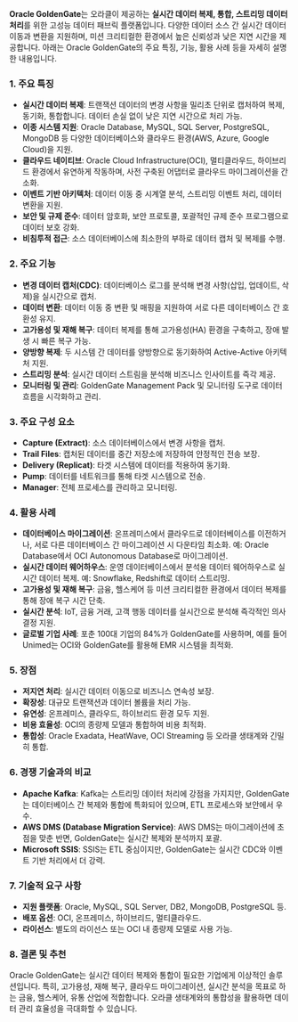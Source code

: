 **Oracle GoldenGate**는 오라클이 제공하는 **실시간 데이터 복제, 통합, 스트리밍 데이터 처리**를 위한 고성능 데이터 패브릭 플랫폼입니다. 다양한 데이터 소스 간 실시간 데이터 이동과 변환을 지원하며, 미션 크리티컬한 환경에서 높은 신뢰성과 낮은 지연 시간을 제공합니다. 아래는 Oracle GoldenGate의 주요 특징, 기능, 활용 사례 등을 자세히 설명한 내용입니다.

### 1. **주요 특징**
- **실시간 데이터 복제**: 트랜잭션 데이터의 변경 사항을 밀리초 단위로 캡처하여 복제, 동기화, 통합합니다. 데이터 손실 없이 낮은 지연 시간으로 처리 가능.
- **이종 시스템 지원**: Oracle Database, MySQL, SQL Server, PostgreSQL, MongoDB 등 다양한 데이터베이스와 클라우드 환경(AWS, Azure, Google Cloud)을 지원.
- **클라우드 네이티브**: Oracle Cloud Infrastructure(OCI), 멀티클라우드, 하이브리드 환경에서 유연하게 작동하며, 사전 구축된 어댑터로 클라우드 마이그레이션을 간소화.
- **이벤트 기반 아키텍처**: 데이터 이동 중 시계열 분석, 스트리밍 이벤트 처리, 데이터 변환을 지원.
- **보안 및 규제 준수**: 데이터 암호화, 보안 프로토콜, 포괄적인 규제 준수 프로그램으로 데이터 보호 강화.
- **비침투적 접근**: 소스 데이터베이스에 최소한의 부하로 데이터 캡처 및 복제를 수행.

### 2. **주요 기능**
- **변경 데이터 캡처(CDC)**: 데이터베이스 로그를 분석해 변경 사항(삽입, 업데이트, 삭제)을 실시간으로 캡처.
- **데이터 변환**: 데이터 이동 중 변환 및 매핑을 지원하여 서로 다른 데이터베이스 간 호환성 유지.
- **고가용성 및 재해 복구**: 데이터 복제를 통해 고가용성(HA) 환경을 구축하고, 장애 발생 시 빠른 복구 가능.
- **양방향 복제**: 두 시스템 간 데이터를 양방향으로 동기화하여 Active-Active 아키텍처 지원.
- **스트리밍 분석**: 실시간 데이터 스트림을 분석해 비즈니스 인사이트를 즉각 제공.
- **모니터링 및 관리**: GoldenGate Management Pack 및 모니터링 도구로 데이터 흐름을 시각화하고 관리.

### 3. **주요 구성 요소**
- **Capture (Extract)**: 소스 데이터베이스에서 변경 사항을 캡처.
- **Trail Files**: 캡처된 데이터를 중간 저장소에 저장하여 안정적인 전송 보장.
- **Delivery (Replicat)**: 타겟 시스템에 데이터를 적용하여 동기화.
- **Pump**: 데이터를 네트워크를 통해 타겟 시스템으로 전송.
- **Manager**: 전체 프로세스를 관리하고 모니터링.

### 4. **활용 사례**
- **데이터베이스 마이그레이션**: 온프레미스에서 클라우드로 데이터베이스를 이전하거나, 서로 다른 데이터베이스 간 마이그레이션 시 다운타임 최소화. 예: Oracle Database에서 OCI Autonomous Database로 마이그레이션.
- **실시간 데이터 웨어하우스**: 운영 데이터베이스에서 분석용 데이터 웨어하우스로 실시간 데이터 복제. 예: Snowflake, Redshift로 데이터 스트리밍.
- **고가용성 및 재해 복구**: 금융, 헬스케어 등 미션 크리티컬한 환경에서 데이터 복제를 통해 장애 복구 시간 단축.
- **실시간 분석**: IoT, 금융 거래, 고객 행동 데이터를 실시간으로 분석해 즉각적인 의사결정 지원.
- **글로벌 기업 사례**: 포춘 100대 기업의 84%가 GoldenGate를 사용하며, 예를 들어 Unimed는 OCI와 GoldenGate를 활용해 EMR 시스템을 최적화.

### 5. **장점**
- **저지연 처리**: 실시간 데이터 이동으로 비즈니스 연속성 보장.
- **확장성**: 대규모 트랜잭션과 데이터 볼륨을 처리 가능.
- **유연성**: 온프레미스, 클라우드, 하이브리드 환경 모두 지원.
- **비용 효율성**: OCI의 종량제 모델과 통합하여 비용 최적화.
- **통합성**: Oracle Exadata, HeatWave, OCI Streaming 등 오라클 생태계와 긴밀히 통합.

### 6. **경쟁 기술과의 비교**
- **Apache Kafka**: Kafka는 스트리밍 데이터 처리에 강점을 가지지만, GoldenGate는 데이터베이스 간 복제와 통합에 특화되어 있으며, ETL 프로세스와 보안에서 우수.
- **AWS DMS (Database Migration Service)**: AWS DMS는 마이그레이션에 초점을 맞춘 반면, GoldenGate는 실시간 복제와 분석까지 포괄.
- **Microsoft SSIS**: SSIS는 ETL 중심이지만, GoldenGate는 실시간 CDC와 이벤트 기반 처리에서 더 강력.

### 7. **기술적 요구 사항**
- **지원 플랫폼**: Oracle, MySQL, SQL Server, DB2, MongoDB, PostgreSQL 등.
- **배포 옵션**: OCI, 온프레미스, 하이브리드, 멀티클라우드.
- **라이선스**: 별도의 라이선스 또는 OCI 내 종량제 모델로 사용 가능.

### 8. **결론 및 추천**
Oracle GoldenGate는 실시간 데이터 복제와 통합이 필요한 기업에게 이상적인 솔루션입니다. 특히, 고가용성, 재해 복구, 클라우드 마이그레이션, 실시간 분석을 목표로 하는 금융, 헬스케어, 유통 산업에 적합합니다. 오라클 생태계와의 통합성을 활용하면 데이터 관리 효율성을 극대화할 수 있습니다.
